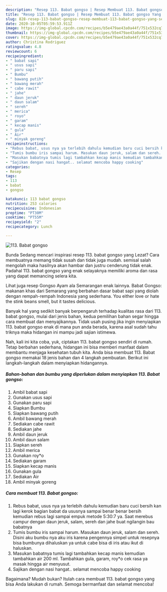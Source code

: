 ```yaml
---
description: "Resep 113. Babat gongso | Resep Membuat 113. Babat gongso Yang Sedap"
title: "Resep 113. Babat gongso | Resep Membuat 113. Babat gongso Yang Sedap"
slug: 828-resep-113-babat-gongso-resep-membuat-113-babat-gongso-yang-sedap
date: 2020-10-05T05:59:53.911Z
image: https://img-global.cpcdn.com/recipes/b5e479ae43a0a44f/751x532cq70/113-babat-gongso-foto-resep-utama.jpg
thumbnail: https://img-global.cpcdn.com/recipes/b5e479ae43a0a44f/751x532cq70/113-babat-gongso-foto-resep-utama.jpg
cover: https://img-global.cpcdn.com/recipes/b5e479ae43a0a44f/751x532cq70/113-babat-gongso-foto-resep-utama.jpg
author: Christina Rodriguez
ratingvalue: 4.8
reviewcount: 6
recipeingredient:
- " babat sapi"
- " usus sapi"
- " paru sapi"
- " Bumbu"
- " bawang putih"
- " bawang merah"
- " cabe rawit"
- " jahe"
- " daun jeruk"
- " daun salam"
- " sereh"
- " merica"
- " royo"
- " garam"
- " kecap manis"
- " gula"
- " Air"
- " minyak goreng"
recipeinstructions:
- "Rebus babat, usus nya ya terlebih dahulu kemudian baru cuci bersih kan lagi kerok bagian babat da ususnya sampai benar benar bersih kemudian rebus lagi sampai empuk metode 5:30:7 ya. Saat merebus campur dengan daun jeruk, salam, sereh dan jahe buat ngilangin bau babatnya"
- "Tumis bumbu iris sampai harum. Masukan daun jeruk, salam dan sereh. Disini aku bumbu nya aku iris karena pengennya simpel untuk resepnya bisa bumbunya dihaluskan ya untuk cabe bisa di iris atau ikut di haluskan."
- "Masukan babatnya tumis lagi tambahkan kecap manis kemudian tambahkan air 200 ml. Tambahkan gula, garam, roy*o cek rasa ya masak hingga air menyusut."
- "Sajikan dengan nasi hangat.. selamat mencoba happy cooking"
categories:
- Resep
tags:
- 113
- babat
- gongso

katakunci: 113 babat gongso 
nutrition: 253 calories
recipecuisine: Indonesian
preptime: "PT30M"
cooktime: "PT55M"
recipeyield: "2"
recipecategory: Lunch

---
```



![113. Babat gongso](https://img-global.cpcdn.com/recipes/b5e479ae43a0a44f/751x532cq70/113-babat-gongso-foto-resep-utama.jpg)

Bunda Sedang mencari inspirasi resep 113. babat gongso yang Lezat? Cara membuatnya memang tidak susah dan tidak juga mudah. semisal salah mengolah maka hasilnya akan hambar dan justru cenderung tidak enak. Padahal 113. babat gongso yang enak selayaknya memiliki aroma dan rasa yang dapat memancing selera kita.

Lihat juga resep Gongso Ayam ala Semarangan enak lainnya. Babat Gongso: makanan khas dari Semarang yang berbahan dasar babat sapi yang diolah dengan rempah-rempah Indonesia yang sederhana. You either love or hate the stink beans smell, but it tastes delicious.

Banyak hal yang sedikit banyak berpengaruh terhadap kualitas rasa dari 113. babat gongso, mulai dari jenis bahan, kedua pemilihan bahan segar hingga cara membuat dan menyajikannya. Tidak usah pusing jika ingin menyiapkan 113. babat gongso enak di mana pun anda berada, karena asal sudah tahu triknya maka hidangan ini mampu jadi sajian istimewa.


Nah, kali ini kita coba, yuk, ciptakan 113. babat gongso sendiri di rumah. Tetap berbahan sederhana, hidangan ini bisa memberi manfaat dalam membantu menjaga kesehatan tubuh kita. Anda bisa membuat 113. Babat gongso memakai 18 jenis bahan dan 4 langkah pembuatan. Berikut ini langkah-langkah dalam menyiapkan hidangannya.

<!--inarticleads1-->

##### Bahan-bahan dan bumbu yang diperlukan dalam menyiapkan 113. Babat gongso:

1. Ambil  babat sapi
1. Gunakan  usus sapi
1. Gunakan  paru sapi
1. Siapkan  Bumbu
1. Siapkan  bawang putih
1. Ambil  bawang merah
1. Sediakan  cabe rawit
1. Sediakan  jahe
1. Ambil  daun jeruk
1. Ambil  daun salam
1. Siapkan  sereh
1. Ambil  merica
1. Gunakan  roy*o
1. Sediakan  garam
1. Siapkan  kecap manis
1. Gunakan  gula
1. Sediakan  Air
1. Ambil  minyak goreng




<!--inarticleads2-->

##### Cara membuat 113. Babat gongso:

1. Rebus babat, usus nya ya terlebih dahulu kemudian baru cuci bersih kan lagi kerok bagian babat da ususnya sampai benar benar bersih kemudian rebus lagi sampai empuk metode 5:30:7 ya. Saat merebus campur dengan daun jeruk, salam, sereh dan jahe buat ngilangin bau babatnya
1. Tumis bumbu iris sampai harum. Masukan daun jeruk, salam dan sereh. Disini aku bumbu nya aku iris karena pengennya simpel untuk resepnya bisa bumbunya dihaluskan ya untuk cabe bisa di iris atau ikut di haluskan.
1. Masukan babatnya tumis lagi tambahkan kecap manis kemudian tambahkan air 200 ml. Tambahkan gula, garam, roy*o cek rasa ya masak hingga air menyusut.
1. Sajikan dengan nasi hangat.. selamat mencoba happy cooking




Bagaimana? Mudah bukan? Itulah cara membuat 113. babat gongso yang bisa Anda lakukan di rumah. Semoga bermanfaat dan selamat mencoba!
